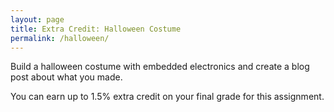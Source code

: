 ```yaml
---
layout: page
title: Extra Credit: Halloween Costume
permalink: /halloween/
---
```


Build a halloween costume with embedded electronics and create a blog post about what you made. 

You can earn up to 1.5% extra credit on your final grade for this assignment. 
